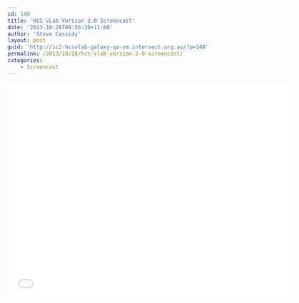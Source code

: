 ```yaml
---
id: 148
title: 'HCS vLab Version 2.0 Screencast'
date: '2013-10-28T09:56:38+11:00'
author: 'Steve Cassidy'
layout: post
guid: 'http://ic2-hcsvlab-galaxy-qa-vm.intersect.org.au/?p=148'
permalink: /2013/10/28/hcs-vlab-version-2-0-screencast/
categories:
    - Screencast
---
```


<iframe allowfullscreen="" frameborder="0" height="480" loading="lazy" src="//www.youtube.com/embed/uivRPi0nhNE" width="640"></iframe>